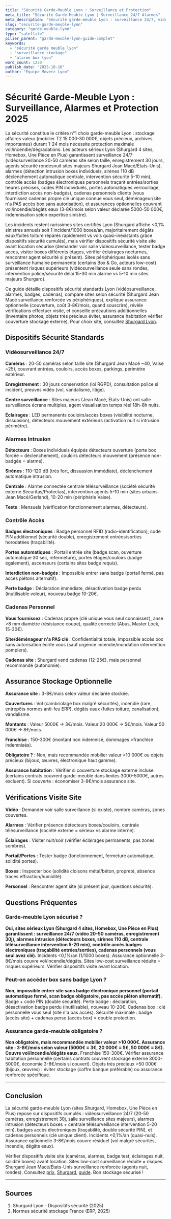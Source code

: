 ```yaml
---
title: "Sécurité Garde-Meuble Lyon : Surveillance et Protection"
meta_title: "Sécurité Garde-Meuble Lyon | Surveillance 24/7 Alarmes"
meta_description: "Sécurité garde-meuble Lyon : surveillance 24/7, vidéo, alarmes, badge accès, cadenas perso, assurance 3-8€/mois. Shurgard normes, vérifications."
slug: "securite-garde-meuble-lyon"
category: "garde-meuble-lyon"
type: "satellite"
pilier_parent: "garde-meuble-lyon-guide-complet"
keywords:
  - "sécurité garde meuble lyon"
  - "surveillance stockage"
  - "alarme box lyon"
word_count: 1220
publish_date: "2025-10-16"
author: "Équipe Moverz Lyon"
---
```


# Sécurité Garde-Meuble Lyon : Surveillance, Alarmes et Protection 2025

La sécurité constitue le critère n°1 choix garde-meuble Lyon : stockage affaires valeur (mobilier T2 15 000-30 000€, objets précieux, archives importantes) durant 1-24 mois nécessite protection maximale vol/incendie/dégradations. Les acteurs sérieux Lyon (Shurgard 4 sites, Homebox, Une Pièce en Plus) garantissent surveillance 24/7 (vidéosurveillance 20-50 caméras site selon taille, enregistrement 30 jours, agents sécurité rondesnuit sites majeurs Shurgard Jean Macé/États-Unis), alarmes (détection intrusion boxes individuels, sirènes 110 dB déclenchement automatique centrale, intervention sécurité 5-10 min), contrôle accès (badges électroniques personnels traçant entrées/sorties heures précises, codes PIN individuels, portes automatiques verrouillage, interdiction accès non-badgés), cadenas personnels clients (vous fournissez cadenas propre clé unique connue vous seul, déménageur/site n'a PAS accès box sans autorisation), et assurances optionnelles couvrant vol/incendie/dégâts eaux (3-8€/mois selon valeur déclarée 5000-50 000€, indemnisation selon expertise sinistre).

Les incidents restent rarissimes sites certifiés Lyon (Shurgard affiche <0,1% sinistres annuels soit 1 incident/1000 boxes/an, majoritairement dégâts eaux/fuites toiture réparés rapidement vs vols quasi-inexistants grâce dispositifs sécurité cumulés), mais vérifier dispositifs sécurité visite site avant location sécurise (demander voir salle vidéosurveillance, tester badge accès, visiter boxes différents étages, vérifier éclairages nocturnes, rencontrer agent sécurité si présent). Sites périphériques isolés sans surveillance humaine permanente (certains Box & Go, acteurs low-cost) présentent risques supérieurs (vidéosurveillance seule sans rondes, intervention police/sécurité délai 15-30 min alarme vs 5-10 min sites majeurs Shurgard).

Ce guide détaille dispositifs sécurité standards Lyon (vidéosurveillance, alarmes, badges, cadenas), compare sites selon sécurité (Shurgard Jean Macé surveillance renforcée vs périphériques), explique assurance optionnelle (couverture, coût 3-8€/mois, quand souscrire), révèle vérifications effectuer visite, et conseille précautions additionnelles (inventaire photos, objets très précieux éviter, assurance habitation vérifier couverture stockage externe). Pour choix site, consultez [Shurgard Lyon](/blog/garde-meuble-lyon/shurgard-lyon-sites-tarifs).

## Dispositifs Sécurité Standards

### Vidéosurveillance 24/7

**Caméras** : 20-50 caméras selon taille site (Shurgard Jean Macé ~40, Vaise ~25), couvrant entrées, couloirs, accès boxes, parkings, périmètre extérieur.

**Enregistrement** : 30 jours conservation (loi RGPD), consultation police si incident, preuves vidéo (vol, vandalisme, litige).

**Centre surveillance** : Sites majeurs (Jean Macé, États-Unis) ont salle surveillance écrans multiples, agent visualisation temps réel 18h-8h nuits.

**Éclairages** : LED permanents couloirs/accès boxes (visibilité nocturne, dissuasion), détecteurs mouvement extérieurs (activation nuit si intrusion périmètre).

### Alarmes Intrusion

**Détecteurs** : Boxes individuels équipés détecteurs ouverture (porte box forcée = déclenchement), couloirs détecteurs mouvement (présence non-badgée = alarme).

**Sirènes** : 110-120 dB (très fort, dissuasion immédiate), déclenchement automatique intrusion.

**Centrale** : Alarme connectée centrale télésurveillance (société sécurité externe Securitas/Protectas), intervention agents 5-10 min (sites urbains Jean Macé/Gerland), 10-20 min (périphérie Vaise).

**Tests** : Mensuels (vérification fonctionnement alarmes, détecteurs).

### Contrôle Accès

**Badges électroniques** : Badge personnel RFID (radio-identification), code PIN additionnel (sécurité double), enregistrement entrées/sorties horodatées (traçabilité).

**Portes automatiques** : Portail entrée site (badge scan, ouverture automatique 30 sec, refermeture), portes étages/couloirs (badge également), ascenseurs (certains sites badge requis).

**Interdiction non-badgés** : Impossible entrer sans badge (portail fermé, pas accès piétons alternatif).

**Perte badge** : Déclaration immédiate, désactivation badge perdu (inutilisable voleur), nouveau badge 10-20€.

### Cadenas Personnel

**Vous fournissez** : Cadenas propre (clé unique vous seul connaissez), anse >8 mm diamètre (résistance coupe), qualité correcte (Abus, Master Lock, 15-30€).

**Site/déménageur n'a PAS clé** : Confidentialité totale, impossible accès box sans autorisation écrite vous (sauf urgence incendie/inondation intervention pompiers).

**Cadenas site** : Shurgard vend cadenas (12-25€), mais personnel recommandé (autonomie).

## Assurance Stockage Optionnelle

**Assurance site** : 3-8€/mois selon valeur déclarée stockée.

**Couvertures** : Vol (cambriolage box malgré sécurités), incendie (rare, entrepôts normes anti-feu ERP), dégâts eaux (fuites toiture, canalisation), vandalisme.

**Montants** : Valeur 5000€ → 3€/mois. Valeur 20 000€ → 5€/mois. Valeur 50 000€ → 8€/mois.

**Franchise** : 150-300€ (montant non indemnisé, dommages >franchise indemnisés).

**Obligatoire ?** : Non, mais recommandée mobilier valeur >10 000€ ou objets précieux (bijoux, œuvres, électronique haut gamme).

**Assurance habitation** : Vérifier si couverture stockage externe incluse (certains contrats couvrent garde-meuble dans limites 3000-5000€, autres excluent). Si couverte : économiser 3-8€/mois assurance site.

## Vérifications Visite Site

**Vidéo** : Demander voir salle surveillance (si existe), nombre caméras, zones couvertes.

**Alarmes** : Vérifier présence détecteurs boxes/couloirs, centrale télésurveillance (société externe = sérieux vs alarme interne).

**Éclairages** : Visiter nuit/soir (vérifier éclairages permanents, pas zones sombres).

**Portail/Portes** : Tester badge (fonctionnement, fermeture automatique, solidité portes).

**Boxes** : Inspecter box (solidité cloisons métal/béton, propreté, absence traces effraction/humidité).

**Personnel** : Rencontrer agent site (si présent jour, questions sécurité).

## Questions Fréquentes

### Garde-meuble Lyon sécurisé ?

**Oui, sites sérieux Lyon (Shurgard 4 sites, Homebox, Une Pièce en Plus) garantissent : surveillance 24/7 (vidéo 20-50 caméras, enregistrement 30j), alarmes intrusion (détecteurs boxes, sirènes 110 dB, centrale télésurveillance intervention 5-20 min), contrôle accès badges électroniques (traçabilité entrées/sorties), cadenas personnels (vous seul avez clé).** Incidents <0,1%/an (1/1000 boxes). Assurance optionnelle 3-8€/mois couvre vol/incendie/dégâts. Sites low-cost surveillance réduite = risques supérieurs. Vérifier dispositifs visite avant location.

### Peut-on accéder box sans badge Lyon ?

**Non, impossible entrer site sans badge électronique personnel (portail automatique fermé, scan badge obligatoire, pas accès piéton alternatif).** Badge + code PIN (double sécurité). Perte badge : déclaration, désactivation badge perdu (inutilisable), nouveau 10-20€. Cadenas box : clé personnelle vous seul (site n'a pas accès). Sécurité maximale : badge (accès site) + cadenas perso (accès box) = double protection.

### Assurance garde-meuble obligatoire ?

**Non obligatoire, mais recommandée mobilier valeur >10 000€. Assurance site : 3-8€/mois selon valeur (5000€ = 3€, 20 000€ = 5€, 50 000€ = 8€). Couvre vol/incendie/dégâts eaux.** Franchise 150-300€. Vérifier assurance habitation personnelle (certains contrats couvrent stockage externe 3000-5000€, économie 3-8€/mois si couvert). Objets très précieux >50 000€ (bijoux, œuvres) : éviter stockage (coffre banque préférable) ou assurance renforcée spécifique.

---

## Conclusion

La sécurité garde-meuble Lyon (sites Shurgard, Homebox, Une Pièce en Plus) repose sur dispositifs cumulés : vidéosurveillance 24/7 (20-50 caméras, enregistrement 30j, salle surveillance sites majeurs), alarmes intrusion (détecteurs boxes + centrale télésurveillance intervention 5-20 min), badges accès électroniques (traçabilité, double sécurité PIN), et cadenas personnels (clé unique client). Incidents <0,1%/an (quasi-nuls). Assurance optionnelle 3-8€/mois couvre résiduel (vol malgré sécurités, incendie, dégâts eaux).

Vérifier dispositifs visite site (caméras, alarmes, badge test, éclairages nuit, solidité boxes) avant location. Sites low-cost surveillance réduite = risques. Shurgard Jean Macé/États-Unis surveillance renforcée (agents nuit, rondes). Consultez [prix](/blog/garde-meuble-lyon/prix-garde-meuble-lyon-2025), [Shurgard](/blog/garde-meuble-lyon/shurgard-lyon-sites-tarifs), [guide](/blog/garde-meuble-lyon/garde-meuble-lyon-guide-complet). Bon stockage sécurisé !

---

## Sources

1. Shurgard Lyon - Dispositifs sécurité (2025)
2. Normes sécurité stockage France (ERP, 2025)


